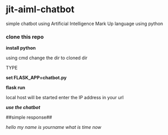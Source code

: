 # jit-aiml-chatbot
 simple chatbot using Artificial Intelligence Mark Up language using python

### clone this repo

**install python**

using cmd change the dir to cloned dir

TYPE 

**set FLASK_APP=chatbot.py**

**flask run**

local host will be started 
enter the IP address in your url

***use the chatbot***

##simple response##

*hello*
*my name is yourname*
*what is time now*
